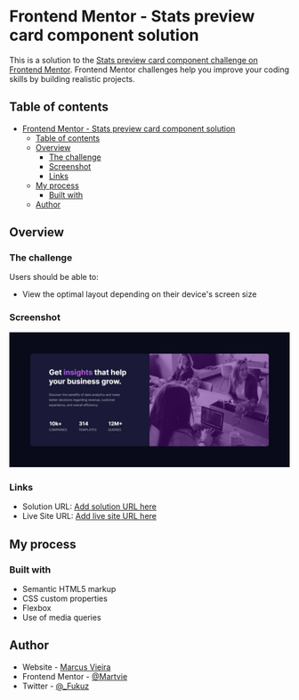 # Frontend Mentor - Stats preview card component solution

This is a solution to the [Stats preview card component challenge on Frontend Mentor](https://www.frontendmentor.io/challenges/stats-preview-card-component-8JqbgoU62). Frontend Mentor challenges help you improve your coding skills by building realistic projects. 

## Table of contents

- [Frontend Mentor - Stats preview card component solution](#frontend-mentor---stats-preview-card-component-solution)
  - [Table of contents](#table-of-contents)
  - [Overview](#overview)
    - [The challenge](#the-challenge)
    - [Screenshot](#screenshot)
    - [Links](#links)
  - [My process](#my-process)
    - [Built with](#built-with)
  - [Author](#author)

## Overview

### The challenge

Users should be able to:

- View the optimal layout depending on their device's screen size
### Screenshot

![Screenshot](src/images/Screenshot.jpeg)

### Links

- Solution URL: [Add solution URL here](https://www.frontendmentor.io/solutions/responsive-layout-using-css-flex-and-media-queries-SJ7PZnHB5)
- Live Site URL: [Add live site URL here](https://martvie.github.io/stats-preview-card-component/)

## My process

### Built with

- Semantic HTML5 markup
- CSS custom properties
- Flexbox
- Use of media queries
## Author

- Website - [Marcus Vieira](https://github.com/Martvie)
- Frontend Mentor - [@Martvie](https://www.frontendmentor.io/profile/Martvie)
- Twitter - [@_Fukuz](https://twitter.com/_Fukuz)
